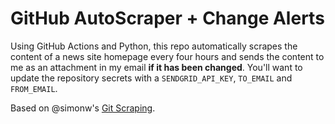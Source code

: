 # GitHub AutoScraper + Change Alerts

Using GitHub Actions and Python, this repo automatically scrapes the content of a news site homepage every four hours and sends the content to me as an attachment in my email **if it has been changed**. You'll want to update the repository secrets with a `SENDGRID_API_KEY`, `TO_EMAIL` and `FROM_EMAIL`.

Based on @simonw's [Git Scraping](https://simonwillison.net/2020/Oct/9/git-scraping/).
